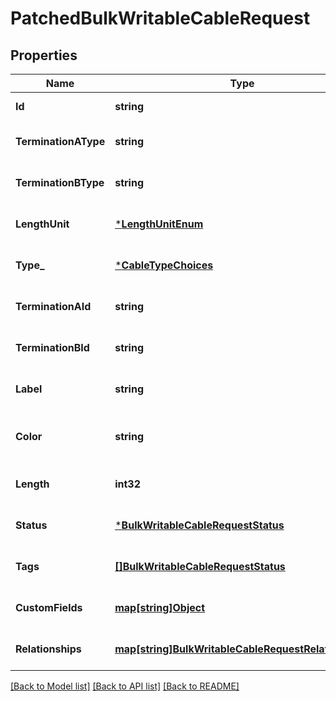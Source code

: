 # PatchedBulkWritableCableRequest

## Properties
Name | Type | Description | Notes
------------ | ------------- | ------------- | -------------
**Id** | **string** |  | [default to null]
**TerminationAType** | **string** |  | [optional] [default to null]
**TerminationBType** | **string** |  | [optional] [default to null]
**LengthUnit** | [***LengthUnitEnum**](LengthUnitEnum.md) |  | [optional] [default to null]
**Type_** | [***CableTypeChoices**](CableTypeChoices.md) |  | [optional] [default to null]
**TerminationAId** | **string** |  | [optional] [default to null]
**TerminationBId** | **string** |  | [optional] [default to null]
**Label** | **string** |  | [optional] [default to null]
**Color** | **string** | RGB color in hexadecimal (e.g. 00ff00) | [optional] [default to null]
**Length** | **int32** |  | [optional] [default to null]
**Status** | [***BulkWritableCableRequestStatus**](BulkWritableCableRequest_status.md) |  | [optional] [default to null]
**Tags** | [**[]BulkWritableCableRequestStatus**](BulkWritableCableRequest_status.md) |  | [optional] [default to null]
**CustomFields** | [**map[string]Object**](.md) |  | [optional] [default to null]
**Relationships** | [**map[string]BulkWritableCableRequestRelationships**](BulkWritableCableRequest_relationships.md) |  | [optional] [default to null]

[[Back to Model list]](../README.md#documentation-for-models) [[Back to API list]](../README.md#documentation-for-api-endpoints) [[Back to README]](../README.md)

